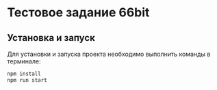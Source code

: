 # Тестовое задание 66bit

## Установка и запуск
Для установки и запуска проекта необходимо выполнить команды в терминале:

```bash
npm install
npm run start
